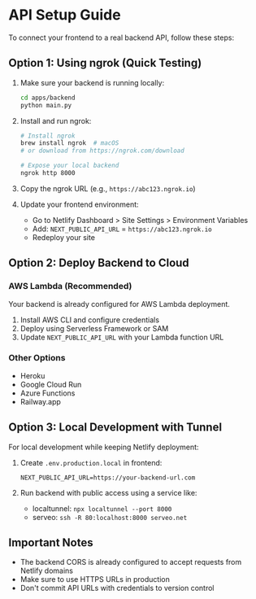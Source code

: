 # API Setup Guide

To connect your frontend to a real backend API, follow these steps:

## Option 1: Using ngrok (Quick Testing)

1. Make sure your backend is running locally:
   ```bash
   cd apps/backend
   python main.py
   ```

2. Install and run ngrok:
   ```bash
   # Install ngrok
   brew install ngrok  # macOS
   # or download from https://ngrok.com/download

   # Expose your local backend
   ngrok http 8000
   ```

3. Copy the ngrok URL (e.g., `https://abc123.ngrok.io`)

4. Update your frontend environment:
   - Go to Netlify Dashboard > Site Settings > Environment Variables
   - Add: `NEXT_PUBLIC_API_URL` = `https://abc123.ngrok.io`
   - Redeploy your site

## Option 2: Deploy Backend to Cloud

### AWS Lambda (Recommended)
Your backend is already configured for AWS Lambda deployment.

1. Install AWS CLI and configure credentials
2. Deploy using Serverless Framework or SAM
3. Update `NEXT_PUBLIC_API_URL` with your Lambda function URL

### Other Options
- Heroku
- Google Cloud Run
- Azure Functions
- Railway.app

## Option 3: Local Development with Tunnel

For local development while keeping Netlify deployment:

1. Create `.env.production.local` in frontend:
   ```
   NEXT_PUBLIC_API_URL=https://your-backend-url.com
   ```

2. Run backend with public access using a service like:
   - localtunnel: `npx localtunnel --port 8000`
   - serveo: `ssh -R 80:localhost:8000 serveo.net`

## Important Notes

- The backend CORS is already configured to accept requests from Netlify domains
- Make sure to use HTTPS URLs in production
- Don't commit API URLs with credentials to version control
